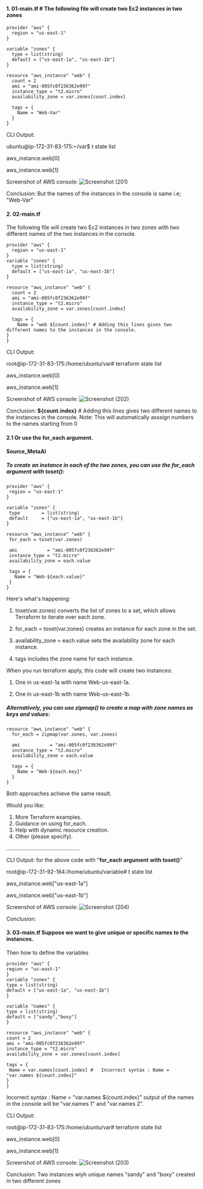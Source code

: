 
#### 1. 01-main.tf # The following file will create two Ec2 instances in two zones
   
```
provider "aws" {
  region = "us-east-1"
}

variable "zones" { 
  type = list(string)
  default = ["us-east-1a", "us-east-1b"]
}

resource "aws_instance" "web" {
  count = 2
  ami = "ami-005fc0f236362e99f"
  instance_type = "t2.micro"
  availability_zone = var.zones[count.index]

  tags = {
    Name = "Web-Var"
  }
}
```
CLI Output:

ubuntu@ip-172-31-83-175:~/var$ t state list

aws_instance.web[0]

aws_instance.web[1] 

Screenshot of AWS console:  ![Screenshot (201)](https://github.com/user-attachments/assets/d495bc91-1edf-4747-b762-1b779e2ca02c)
 

Conclusion: But the names of the instances in the console is same i.e; "Web-Var"


#### 2. 02-main.tf # 
The following file will create two Ec2 instances in two zones with two different names of the two instances in the 
console.

```
provider "aws" {
  region = "us-east-1"
}
variable "zones" {
  type = list(string)
  default = ["us-east-1a", "us-east-1b"]
}

resource "aws_instance" "web" {
  count = 2
  ami = "ami-005fc0f236362e99f"
  instance_type = "t2.micro"
  availability_zone = var.zones[count.index]

  tags = {
    Name = "web ${count.index}" # Adding this lines gives two different names to the instances in the console.
}
}
```
CLI Output: 

root@ip-172-31-83-175:/home/ubuntu/var# terraform state list

aws_instance.web[0]

aws_instance.web[1]

Screenshot of AWS console: ![Screenshot (202)](https://github.com/user-attachments/assets/716e3128-4f99-493d-9b77-8496556d5e3a)

Conclusion: **${count.index}** # Adding this lines gives two different names to the instances in the console.
Note: This will automatically asssign numbers to the names starting from 0



 #### 2.1     Or use the for_each argument.

**Source_MetaAI**

##### To create an instance in each of the two zones, you can use the for_each argument with toset():

 ```
provider "aws" {
  region = "us-east-1"
}

variable "zones" {
  type        = list(string)
  default     = ["us-east-1a", "us-east-1b"]
}

resource "aws_instance" "web" {
  for_each = toset(var.zones)

  ami           = "ami-005fc0f236362e99f"
  instance_type = "t2.micro"
  availability_zone = each.value

  tags = {
    Name = "Web-${each.value}"
  }
}

```

Here's what's happening:

1. toset(var.zones) converts the list of zones to a set, which allows Terraform to iterate over each zone.

2. for_each = toset(var.zones) creates an instance for each zone in the set.

3. availability_zone = each.value sets the availability zone for each instance.

4. tags includes the zone name for each instance.

When you run terraform apply, this code will create two instances:

1. One in us-east-1a with name Web-us-east-1a.

2. One in us-east-1b with name Web-us-east-1b.


##### Alternatively, you can use zipmap() to create a map with zone names as keys and values:

```
resource "aws_instance" "web" {
  for_each = zipmap(var.zones, var.zones)

  ami           = "ami-005fc0f236362e99f"
  instance_type = "t2.micro"
  availability_zone = each.value

  tags = {
    Name = "Web-${each.key}"
  }
}
```

Both approaches achieve the same result.

Would you like:

1. More Terraform examples.
2. Guidance on using for_each.
3. Help with dynamic resource creation.
4. Other (please specify).

................................................

   
CLI Output:   for the above code with "**for_each** **argument** **with** **toset()**" 

root@ip-172-31-92-164:/home/ubuntu/variable# t state list

aws_instance.web["us-east-1a"]

aws_instance.web["us-east-1b"]


Screenshot of AWS console: ![Screenshot (204)](https://github.com/user-attachments/assets/0b03189d-9013-456f-9470-dec5a1ca3803)

Conclusion:


   



#### 3. 03-main.tf Suppose we want to give unique or specific names to the instances.
   Then how to define the variables

   ```
provider "aws" {
  region = "us-east-1"
}
variable "zones" {
  type = list(string)
  default = ["us-east-1a", "us-east-1b"]
}

variable "names" {
  type = list(string)
  default = ["sandy","boxy"]
}

resource "aws_instance" "web" {
  count = 2
  ami = "ami-005fc0f236362e99f"
  instance_type = "t2.micro"
  availability_zone = var.zones[count.index]

  tags = {
    Name = var.names[count.index] #   Incorrect syntax : Name = "var.names ${count.index}" 
}
}

```

Incorrect syntax :  Name = "var.names ${count.index}" output of the names in the console will be "var.names 1" and "var.names 2".

CLI Output: 

root@ip-172-31-83-175:/home/ubuntu/var# terraform state list

aws_instance.web[0]

aws_instance.web[1]

Screenshot of AWS console: ![Screenshot (203)](https://github.com/user-attachments/assets/7163219e-7a2c-4093-a5d9-3c2b7479e04c)


Conclusion: Two instances wiyh unique names "sandy" and "boxy" created in two different zones


